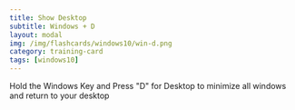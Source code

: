 ```yaml
---
title: Show Desktop
subtitle: Windows + D
layout: modal
img: /img/flashcards/windows10/win-d.png
category: training-card
tags: [windows10]  
---
```

Hold the Windows Key and Press "D" for Desktop to minimize all windows and return to your desktop

